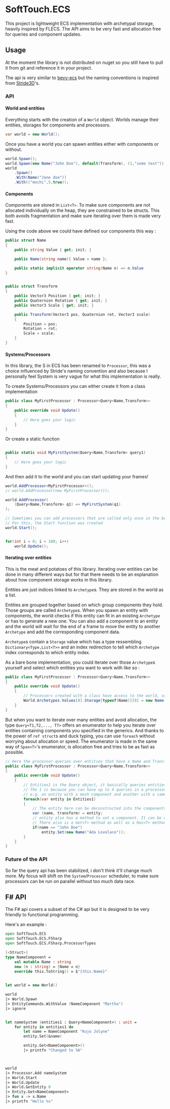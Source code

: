 # SoftTouch.ECS

This project is lightweight ECS implementation with archetypal storage, heavily inspired by FLECS.
The API aims to be very fast and allocation free for queries and component updates.

## Usage

At the moment the library is not distributed on nuget so you still have to pull it from git and reference it in your project.

The api is very similar to [bevy-ecs](https://bevyengine.org) but the naming conventions is inspired from [Stride3D](https://stride3d.net)'s.


### API

#### World and entities

Everything starts with the creation of a `World` object. Worlds manage their entities, storages for components and processors. 

```csharp
var world = new World();
```

Once you have a world you can spawn entities either with components or without.

```csharp
world.Spawn();
world.Spawn(new Name("John Doe"), default(Transform), (1,"some text"));
world
    .Spawn()
    .With(Name("Jane doe"))
    .With(("mochi",5,true));
```

#### Components

Components are stored in `List<T>`. To make sure components are not allocated individually on the heap, they are constrained to be structs.
This both avoids fragmentation and make sure iterating over them is made very fast. 

Using the code above we could have defined our components this way :

```csharp
public struct Name
{
    public string Value { get; init; }

    public Name(string name){ Value = name };

    public static implicit operator string(Name n) => n.Value
}


public struct Transform
{
    public Vector3 Position { get; init; }
    public Quaternion Rotation { get; init; }
    public Vector3 Scale { get; init; }

    public Transform(Vector3 pos, Quaternion rot, Vector3 scale)
    {
        Position = pos;
        Rotation = rot;
        Scale = scale;
    }
}
```

#### Systems/Processors

In this library, the S in ECS has been renamed to `Processor`, this was a choice influenced by Stride's naming convention and also because I personally feel System is very vague for what this implementation is really.

To create Systems/Processors you can either create it from a class implementation

```csharp
public class MyFirstProcessor : Processor<Query<Name,Transform>>
{
    public override void Update()
    {
        // Here goes your logic
    }
}
```

Or create a static function

```csharp

public static void MyFirstSystem(Query<Name,Transform> query1)
{
    // Here goes your logic
}

```

And then add it to the world and you can start updating your frames!

```csharp
world.AddProcessor<MyFirstProcessor>();
// world.AddProcessor(new MyFirstProcessor());

world.AddProcessor(
    (Query<Name,Transform> q1) => MyFirstSystem(q1)
);

// Sometimes you can add processors that are called only once in the beginning before anything
// For this, the Start function was created
world.Start();


for(int i = 0; i < 100; i++)
    world.Update();
```


#### Iterating over entities

This is the meat and potatoes of this library. Iterating over entities can be done in many different ways but for that there needs to be an explanation about how component storage works in this library.

Entities are just indices linked to `Archetype`s. They are stored in the world as a list.

Entities are grouped together based on which group components they hold. Those groups are called `Archetype`s. 
When you spawn an entity with components, the world checks if this entity can fit in an existing `Archetype` or has to generate a new one.
You can also add a component to an entity and the world will wait for the end of a frame to move the entity to another `Archetype` and add the corresponding component data.

`Archetype`s contain a `Storage` value which has a type ressembling `Dictionary<Type,List<T>>` and an index redirection to tell which `Archetype` index corresponds to which entity index.

As a bare bone implementation, you could iterate over those `Archetype`s yourself and select which entities you want to work with like so :

```csharp
public class MyFirstProcessor : Processor<Query<Name,Transform>>
{
    public override void Update()
    {
        // Processors created with a class have access to the world, so you can access pretty much any storage from there
        World.Archetypes.Values[0].Storage[typeof(Name)][0] = new Name("Ada Lovelace");
    }
}
```

But when you want to iterate over many entities and avoid allocation, the type `Query<T1,T2,..., T7>` offers an enumerator to help you iterate over entities containing components you specified in the generics.
And thanks to the power of `ref struct`s and duck typing, you can use `foreach` without worrying about allocation or speed. The enumerator is made in the same way of `Span<T>`'s enumerator, is allocation free and tries to be as fast as possible.

```csharp
// Here the processor queries over entities that have a Name and Transform components
public class MyFirstProcessor : Processor<Query<Name,Transform>>
{
    public override void Update()
    {
        // Entities1 is the Query object, it basically queries entities
        // The 1 is because you can have up to 4 queries in a processor if you want to iterate over two different list of entities
        // e.g. an entity with a mesh component and another with a camera component
        foreach(var entity in Entities1)
        {
            // The entity here can be deconstructed into the components queried
            var (name, transform) = entity;
            // entity also has a method to set a component. It can be one you queried, or another that you know exists but haven't queried
            // There also is a Get<T> method as well as a Has<T> method to help you make safe code
            if(name == "John Doe")
                entity.Set(new Name("Ada Lovelace"));
        }
    }
}
```


### Future of the API

So far the query api has been stabilized, i don't think it'll change much more. 
My focus will shift on the `System`/`Processor` scheduler, to make sure processors can be run on parallel without too much data race.


## F# API

The F# api covers a subset of the C# api but it is designed to be very friendly to functional programming.

Here's an example :

```fsharp
open SoftTouch.ECS
open SoftTouch.ECS.FSharp
open SoftTouch.ECS.FSharp.ProcessorTypes

[<Struct>]
type NameComponent = 
    val mutable Name : string
    new (n : string) = {Name = n}
    override this.ToString() = $"{this.Name}"
    

let world = new World()

world 
|> World.Spawn
|> EntityCommands.WithValue (NameComponent "Martha")
|> ignore


let nameSystem (entities1 : Query<NameComponent>) : unit =
    for entity in entities1 do
        let name = NameComponent "Kujo Jolyne"
        entity.Set(&name)

        entity.Get<NameComponent>()
        |> printfn "Changed to %A"



world
|> Processor.Add nameSystem
|> World.Start
|> World.Update
|> World.GetEntity 0 
|> Entity.Get<NameComponent>
|> fun x -> x.Name
|> printfn "Hello %s"

```